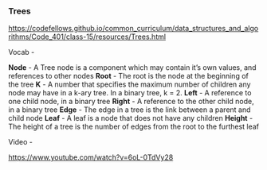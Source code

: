 ### Trees

https://codefellows.github.io/common_curriculum/data_structures_and_algorithms/Code_401/class-15/resources/Trees.html

Vocab - 

**Node** - A Tree node is a component which may contain it’s own values, and references to other nodes
**Root** - The root is the node at the beginning of the tree
**K** - A number that specifies the maximum number of children any node may have in a k-ary tree. In a binary tree, k = 2.
**Left** - A reference to one child node, in a binary tree
**Right** - A reference to the other child node, in a binary tree
**Edge** - The edge in a tree is the link between a parent and child node
**Leaf** - A leaf is a node that does not have any children
**Height** - The height of a tree is the number of edges from the root to the furthest leaf

Video - 

https://www.youtube.com/watch?v=6oL-0TdVy28
